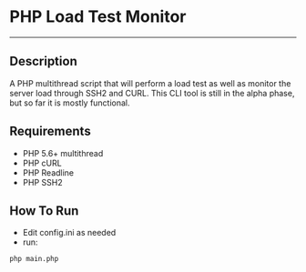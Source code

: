# PHP Load Test Monitor
-----------------------

## Description
A PHP multithread script that will perform a load test as well as monitor the server load through SSH2 and CURL. This CLI tool is still in the alpha phase, but so far it is mostly functional.

## Requirements
- PHP 5.6+ multithread
- PHP cURL
- PHP Readline
- PHP SSH2

## How To Run
- Edit config.ini as needed
- run: 
```
php main.php
```
